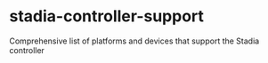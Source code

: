 # stadia-controller-support
Comprehensive list of platforms and devices that support the Stadia controller
